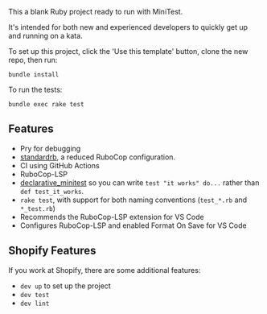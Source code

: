 This a blank Ruby project ready to run with MiniTest.

It's intended for both new and experienced developers to quickly get up and running on a kata.

To set up this project, click the 'Use this template' button, clone the new repo, then run:

```
bundle install
```

To run the tests:

```
bundle exec rake test
```

## Features

- Pry for debugging
- [standardrb](https://github.com/testdouble/standard), a reduced RuboCop configuration.
- CI using GitHub Actions
- RuboCop-LSP
- [declarative_minitest](https://github.com/peterzhu2118/declarative_minitest) so you can write `test "it works" do...` rather than `def test_it_works`.
- `rake test`, with support for both naming conventions (`test_*.rb` and `*_test.rb`)
- Recommends the RuboCop-LSP extension for VS Code
- Configures RuboCop-LSP and enabled Format On Save for VS Code

## Shopify Features

If you work at Shopify, there are some additional features:

- `dev up` to set up the project
- `dev test`
- `dev lint`
